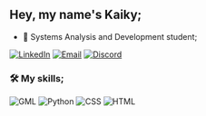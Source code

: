 ## Hey, my name's Kaiky;

- 🌱 Systems Analysis and Development student;

[![LinkedIn](https://img.shields.io/badge/LinkedIn-0077B5?style=for-the-badge&logo=linkedin&logoColor=white)](https://www.linkedin.com/in/kaiky-bitencourt/)
[![Email](https://img.shields.io/badge/Gmail-D14836?style=for-the-badge&logo=gmail&logoColor=white)](mailto:kaiky.developer@gmail.com?subject=&body=)
[![Discord](https://img.shields.io/badge/Discord-7289DA?style=for-the-badge&logo=discord&logoColor=white)](http://discordapp.com/users/1206809706199253004)

### 🛠️ My skills;

![GML](https://skillicons.dev/icons?i=gamemakerstudio)
![Python](https://skillicons.dev/icons?i=python)
![CSS](https://skillicons.dev/icons?i=css)
![HTML](https://skillicons.dev/icons?i=html)
